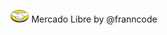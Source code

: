 <img src="./public/icons/logo.png" alt="Logo" height="20px"  width="auto"> Mercado Libre by @franncode
